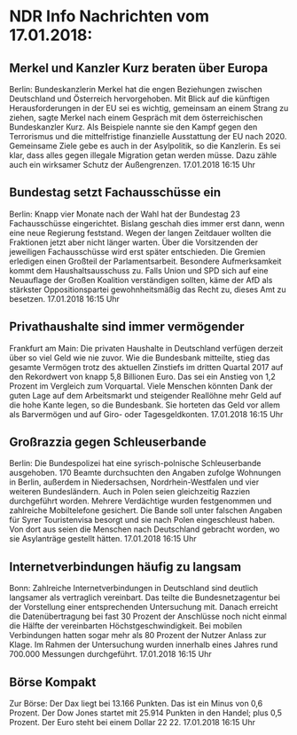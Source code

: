 # NDR Info Nachrichten vom 17.01.2018:


## Merkel und Kanzler Kurz beraten über Europa
Berlin: Bundeskanzlerin Merkel hat die engen Beziehungen zwischen Deutschland und Österreich hervorgehoben. Mit Blick auf die künftigen Herausforderungen in der EU sei es wichtig, gemeinsam an einem Strang zu ziehen, sagte Merkel nach einem Gespräch mit dem österreichischen Bundeskanzler Kurz. Als Beispiele nannte sie den Kampf gegen den Terrorismus und die mittelfristige finanzielle Ausstattung der EU nach 2020. Gemeinsame Ziele gebe es auch in der Asylpolitik, so die Kanzlerin. Es sei klar, dass alles gegen illegale Migration getan werden müsse. Dazu zähle auch ein wirksamer Schutz der Außengrenzen. 17.01.2018 16:15 Uhr 

## Bundestag setzt Fachausschüsse ein
Berlin:	Knapp vier Monate nach der Wahl hat der Bundestag 23 Fachausschüsse eingerichtet. Bislang geschah dies immer erst dann, wenn eine neue Regierung feststand. Wegen der langen Zeitdauer wollten die Fraktionen jetzt aber nicht länger warten. Über die Vorsitzenden der jeweiligen Fachausschüsse wird erst später entschieden. Die Gremien erledigen einen Großteil der Parlamentsarbeit. Besondere Aufmerksamkeit kommt dem Haushaltsausschuss zu. Falls Union und SPD sich auf eine Neuauflage der Großen Koalition verständigen sollten, käme der AfD als stärkster Oppositionspartei gewohnheitsmäßig das Recht zu, dieses Amt zu besetzen. 17.01.2018 16:15 Uhr 

## Privathaushalte sind immer vermögender
Frankfurt am Main: Die privaten Haushalte in Deutschland verfügen derzeit über so viel Geld wie nie zuvor. Wie die Bundesbank mitteilte, stieg das gesamte Vermögen trotz des aktuellen Zinstiefs im dritten Quartal 2017 auf den Rekordwert von knapp 5,8 Billionen Euro. Das sei ein Anstieg von 1,2 Prozent im Vergleich zum Vorquartal. Viele Menschen könnten Dank der guten Lage auf dem Arbeitsmarkt und steigender Reallöhne mehr Geld auf die hohe Kante legen, so die Bundesbank. Sie horteten das Geld vor allem als Barvermögen und auf Giro- oder Tagesgeldkonten. 17.01.2018 16:15 Uhr 

## Großrazzia gegen Schleuserbande
Berlin: Die Bundespolizei hat eine syrisch-polnische Schleuserbande ausgehoben. 170 Beamte durchsuchten den Angaben zufolge Wohnungen in Berlin, außerdem in Niedersachsen, Nordrhein-Westfalen und vier weiteren Bundesländern. Auch in Polen seien gleichzeitig Razzien durchgeführt worden. Mehrere Verdächtige wurden festgenommen und zahlreiche Mobiltelefone gesichert. Die Bande soll unter falschen Angaben für Syrer Touristenvisa besorgt und sie nach Polen eingeschleust haben. Von dort aus seien die Menschen nach Deutschland gebracht worden, wo sie Asylanträge gestellt hätten. 17.01.2018 16:15 Uhr 

## Internetverbindungen häufig zu langsam
Bonn: Zahlreiche Internetverbindungen in Deutschland sind deutlich langsamer als vertraglich vereinbart. Das teilte die Bundesnetzagentur bei der Vorstellung einer entsprechenden Untersuchung mit. Danach erreicht die Datenübertragung bei fast 30 Prozent der Anschlüsse noch nicht einmal die Hälfte der vereinbarten Höchstgeschwindigkeit. Bei mobilen Verbindungen hatten sogar mehr als 80 Prozent der Nutzer Anlass zur Klage. Im Rahmen der Untersuchung wurden innerhalb eines Jahres rund 700.000 Messungen durchgeführt. 17.01.2018 16:15 Uhr 

## Börse Kompakt
Zur Börse: Der Dax liegt bei 13.166 Punkten. Das ist ein Minus von 0,6 Prozent. Der Dow Jones startet mit 25.914 Punkten in den Handel; plus 0,5 Prozent. Der Euro steht bei einem Dollar 22 22. 17.01.2018 16:15 Uhr 
